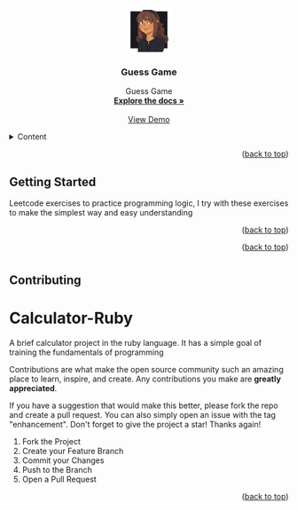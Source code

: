 
<a name="readme-top"></a>






<!-- PROJECT LOGO -->
<br />
<div align="center">
  <a href="https://github.com/Dizziolica/Calculadora-Ruby">
    <img src="/dizziolica.jpg" alt="Logo" width="80" height="80">
  </a>

  <h3 align="center">Guess Game</h3>

  <p align="center">
   Guess Game
    <br />
    <a href="https://github.com/Dizziolica/Calculadora-Ruby"><strong>Explore the docs »</strong></a>
    <br />
    <br />
    <a href="https://github.com/Dizziolica/Calculadora-Ruby">View Demo</a>
    
   
  </p>
</div>



<!-- TABLE OF CONTENTS -->
<details>
  <summary>Content</summary>
  <ol>
    <li>
      <a href="#about-the-project">About The Project</a>
      <ul>
        <li><a href="#built-with">Built With</a></li>
      </ul>
    </li>
    <li>
      <a href="https://github.com/Dizziolica/Calculadora-Ruby/blob/main/call.rb">Getting Started</a>
      <ul>
        <li><a href="#prerequisites">Prerequisites</a></li>
        <li><a href="#installation">Installation</a></li>
      </ul>
    </li>
    <li><a href="#usage">Usage</a></li>
    <li><a href="#tools">Roadmap</a></li>
    <li><a href="#contributing">Contributing</a></li>
    <li><a href="#license">License</a></li>
    <li><a href="#contact">Contact</a></li>
    <li><a href="#acknowledgments">Acknowledgments</a></li>
  </ol>
</details>





<p align="right">(<a href="#readme-top">back to top</a>)</p>





<!-- GETTING STARTED -->
## Getting Started

Leetcode exercises to practice programming logic,
I try with these exercises to make the simplest way and easy understanding

<p align="right">(<a href="#readme-top">back to top</a>)</p>





    



<p align="right">(<a href="#readme-top">back to top</a>)</p>

#

<!-- CONTRIBUTING -->
## Contributing
# Calculator-Ruby

A brief calculator project in the ruby language. It has a simple goal of training the fundamentals of programming

Contributions are what make the open source community such an amazing place to learn, inspire, and create. Any contributions you make are **greatly appreciated**.

If you have a suggestion that would make this better, please fork the repo and create a pull request. You can also simply open an issue with the tag "enhancement".
Don't forget to give the project a star! Thanks again!

1. Fork the Project
2. Create your Feature Branch 
3. Commit your Changes 
4. Push to the Branch 
5. Open a Pull Request

<p align="right">(<a href="#readme-top">back to top</a>)</p>

